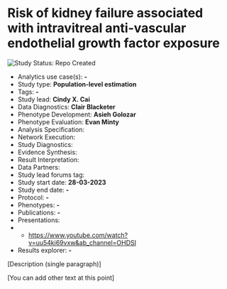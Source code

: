 Risk of kidney failure associated with intravitreal anti-vascular endothelial growth factor exposure
=============

<img src="https://img.shields.io/badge/Study%20Status-Repo%20Created-lightgray.svg" alt="Study Status: Repo Created">

- Analytics use case(s): **-**
- Study type: **Population-level estimation**
- Tags: **-**
- Study lead: **Cindy X. Cai**
- Data Diagnostics: **Clair Blacketer**
- Phenotype Development: **Asieh Golozar**
- Phenotype Evaluation: **Evan Minty**
- Analysis Specification:
- Network Execution:
- Study Diagnostics:
- Evidence Synthesis:
- Result Interpretation:
- Data Partners: 
- Study lead forums tag:
- Study start date: **28-03-2023**
- Study end date: **-**
- Protocol: **-**
- Phenotypes: **-**
- Publications: **-**
- Presentations: 
- -  https://www.youtube.com/watch?v=uu54ki69vxw&ab_channel=OHDSI
- Results explorer: **-**

[Description (single paragraph)]

[You can add other text at this point]

